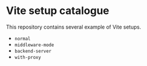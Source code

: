 # Vite setup catalogue

This repository contains several example of Vite setups.

- `normal`
- `middleware-mode`
- `backend-server`
- `with-proxy`
